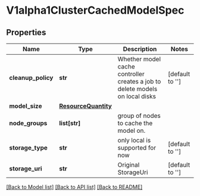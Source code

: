 # V1alpha1ClusterCachedModelSpec

## Properties
Name | Type | Description | Notes
------------ | ------------- | ------------- | -------------
**cleanup_policy** | **str** | Whether model cache controller creates a job to delete models on local disks | [default to '']
**model_size** | [**ResourceQuantity**](ResourceQuantity.md) |  | 
**node_groups** | **list[str]** | group of nodes to cache the model on. | 
**storage_type** | **str** | only local is supported for now | [default to '']
**storage_uri** | **str** | Original StorageUri | [default to '']

[[Back to Model list]](../README.md#documentation-for-models) [[Back to API list]](../README.md#documentation-for-api-endpoints) [[Back to README]](../README.md)


